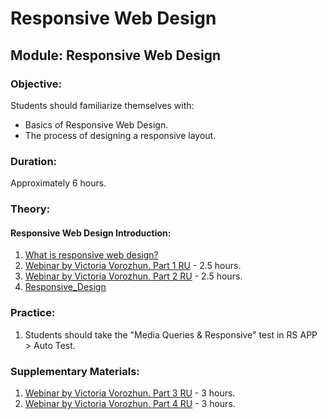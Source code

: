 # **Responsive Web Design**

## Module: Responsive Web Design

### Objective:

Students should familiarize themselves with:

- Basics of Responsive Web Design.
- The process of designing a responsive layout.

### Duration:

Approximately 6 hours.

### Theory:

#### **Responsive Web Design Introduction**:

1. [What is responsive web design?](https://www.smashingmagazine.com/2011/01/guidelines-for-responsive-web-design/)
2. [Webinar by Victoria Vorozhun. Part 1 RU](https://www.youtube.com/watch?v=ZAde-IJAHzo&feature=youtu.be) - 2.5 hours.
3. [Webinar by Victoria Vorozhun. Part 2 RU](https://www.youtube.com/watch?v=BJENQIX2e2o&feature=youtu.be) - 2.5 hours.
4. [Responsive_Design](https://developer.mozilla.org/en-US/docs/Learn/CSS/CSS_layout/Responsive_Design)

### Practice:

1. Students should take the "Media Queries & Responsive" test in RS APP > Auto Test.

### Supplementary Materials:

1. [Webinar by Victoria Vorozhun. Part 3 RU](https://www.youtube.com/watch?v=fooyYgIuZe8&feature=youtu.be) - 3 hours.
2. [Webinar by Victoria Vorozhun. Part 4 RU](https://www.youtube.com/watch?v=Qk2UGlFNKPE) - 3 hours.
